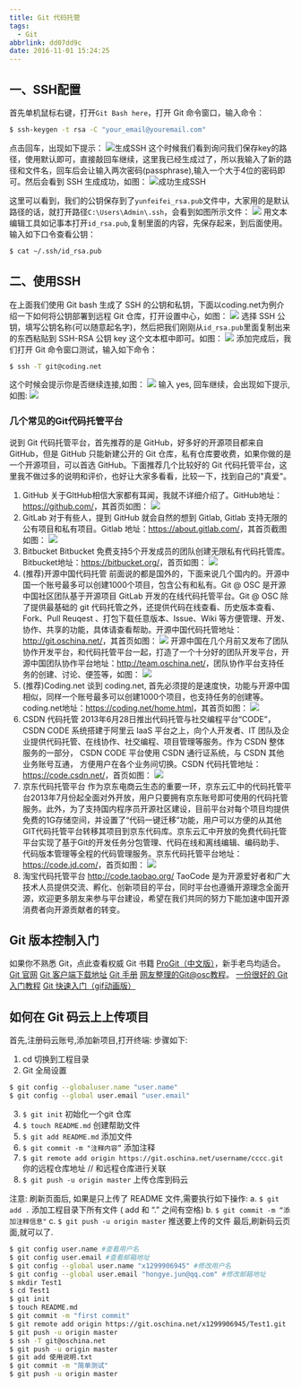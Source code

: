```yaml
---
title: Git 代码托管
tags:
  - Git
abbrlink: dd07dd9c
date: 2016-11-01 15:24:25
---
```


## 一、SSH配置
首先单机鼠标右键，打开`Git Bash here`，打开 Git 命令窗口，输入命令：
```bash
$ ssh-keygen -t rsa -C "your_email@youremail.com"
```
点击回车，出现如下提示：
![生成SSH](http://static.open-open.com/lib/uploadImg/20150108/20150108160808_123.png)
这个时候我们看到询问我们保存key的路径，使用默认即可，直接敲回车继续，这里我已经生成过了，所以我输入了新的路径和文件名，回车后会让输入两次密码(passphrase),输入一个大于4位的密码即可。然后会看到 SSH 生成成功，如图：
![成功生成SSH](http://static.open-open.com/lib/uploadImg/20150108/20150108160808_16.png)

<!-- more -->

这里可以看到，我们的公钥保存到了`yunfeifei_rsa.pub`文件中，大家用的是默认路径的话，就打开路径`C:\Users\Admin\.ssh`，会看到如图所示文件：
![](http://static.open-open.com/lib/uploadImg/20150108/20150108160808_325.png)
用文本编辑工具如记事本打开`id_rsa.pub`,复制里面的内容，先保存起来，到后面使用。
输入如下口令查看公钥：
```bash
$ cat ~/.ssh/id_rsa.pub
```
## 二、使用SSH
在上面我们使用 Git bash 生成了 SSH 的公钥和私钥，下面以coding.net为例介绍一下如何将公钥部署到远程 Git 仓库，打开设置中心，如图：
![](http://static.open-open.com/lib/uploadImg/20150108/20150108160809_561.png)
选择 SSH 公钥，填写公钥名称(可以随意起名字)，然后把我们刚刚从`id_rsa.pub`里面复制出来的东西粘贴到 SSH-RSA 公钥 key 这个文本框中即可。如图：
![](http://static.open-open.com/lib/uploadImg/20150108/20150108160809_107.png)
添加完成后，我们打开 Git 命令窗口测试，输入如下命令：
```bash
$ ssh -T git@coding.net
```
这个时候会提示你是否继续连接,如图：
![](http://static.open-open.com/lib/uploadImg/20150108/20150108160809_544.png)
输入 yes, 回车继续，会出现如下提示,如图:
![](http://static.open-open.com/lib/uploadImg/20150108/20150108160810_199.png)

### 几个常见的Git代码托管平台
说到 Git 代码托管平台，首先推荐的是 GitHub，好多好的开源项目都来自 GitHub，但是 GitHub 只能新建公开的 Git 仓库，私有仓库要收费，如果你做的是一个开源项目，可以首选 GitHub。下面推荐几个比较好的 Git 代码托管平台，这里我不做过多的说明和评价，也好让大家多看看，比较一下，找到自己的"真爱"。
1. GitHub
  关于GItHub相信大家都有耳闻，我就不详细介绍了。GitHub地址：<https://github.com/>，其首页如图：
  ![](http://static.open-open.com/lib/uploadImg/20150108/20150108160808_916.png)
2. GitLab
  对于有些人，提到 GitHub 就会自然的想到 Gitlab, Gitlab 支持无限的公有项目和私有项目。Gitlab 地址：<https://about.gitlab.com/>，其首页截图如图：
  ![](http://static.open-open.com/lib/uploadImg/20150108/20150108160808_277.png)
3. Bitbucket
  Bitbucket 免费支持5个开发成员的团队创建无限私有代码托管库。Bitbucket地址：<https://bitbucket.org/>，首页如图：
![](http://static.open-open.com/lib/uploadImg/20150108/20150108160808_866.png)
4. (推荐)开源中国代码托管
  前面说的都是国外的，下面来说几个国内的。开源中国一个账号最多可以创建1000个项目，包含公有和私有。Git @ OSC 是开源中国社区团队基于开源项目 GitLab 开发的在线代码托管平台。Git @ OSC 除了提供最基础的 git 代码托管之外，还提供代码在线查看、历史版本查看、Fork、Pull Reuqest 、打包下载任意版本、Issue、Wiki 等方便管理、开发、协作、共享的功能，具体请查看帮助。开源中国代码托管地址：<http://git.oschina.net/>，其首页如图：
![](http://static.open-open.com/lib/uploadImg/20150108/20150108160808_540.png)
  开源中国在几个月前又发布了团队协作开发平台，和代码托管平台一起，打造了一个十分好的团队开发平台，开源中国团队协作平台地址：<http://team.oschina.net/>，团队协作平台支持任务的创建、讨论、便签等，如图：
![](http://static.open-open.com/lib/uploadImg/20150108/20150108160808_985.png)
5. (推荐)Coding.net
  谈到 coding.net, 首先必须提的是速度快，功能与开源中国相似，同样一个账号最多可以创建1000个项目，也支持任务的创建等。coding.net地址：<https://coding.net/home.html>，其首页如图：
![](http://static.open-open.com/lib/uploadImg/20150108/20150108160808_51.png)
6. CSDN 代码托管
  2013年6月28日推出代码托管与社交编程平台“CODE”，CSDN CODE 系统搭建于阿里云 IaaS 平台之上，向个人开发者、IT 团队及企业提供代码托管、在线协作、社交编程、项目管理等服务。作为 CSDN 整体服务的一部分， CSDN CODE 平台使用 CSDN 通行证系统，与 CSDN 其他业务账号互通， 方便用户在各个业务间切换。CSDN 代码托管地址：<https://code.csdn.net/>，首页如图：
![](http://static.open-open.com/lib/uploadImg/20150108/20150108160809_562.png)
7. 京东代码托管平台
  作为京东电商云生态的重要一环，京东云汇中的代码托管平台2013年7月份起全面对外开放，用户只要拥有京东账号即可使用的代码托管服务。此外，为了支持国内程序员开源社区建设，目前平台对每个项目均提供免费的1G存储空间，并设置了“代码一键迁移”功能，用户可以方便的从其他GIT代码托管平台转移其项目到京东代码库。京东云汇中开放的免费代码托管平台实现了基于Git的开发任务分包管理、代码在线和离线编辑、编码助手、代码版本管理等全程的代码管理服务。京东代码托管平台地址：<https://code.jd.com/>，首页如图：
![](http://static.open-open.com/lib/uploadImg/20150108/20150108160809_941.png)
8. 淘宝代码托管平台 <http://code.taobao.org/>
  TaoCode 是为开源爱好者和广大技术人员提供交流、孵化、创新项目的平台，同时平台也遵循开源理念全面开源，欢迎更多朋友来参与平台建设，希望在我们共同的努力下能加速中国开源消费者向开源贡献者的转变。

## Git 版本控制入门
如果你不熟悉 Git，点此查看权威 Git 书籍 [ProGit（中文版）](http://git.oschina.net/progit)，新手老鸟均适合。
[Git 官网](http://git-scm.com)
[Git 客户端下载地址](http://dl.oschina.net/search?key=git&type=soft&root=&sub=&only_title=true&p=1)
[Git 手册](http://git-scm.com/docs)
[网友整理的Git@osc教程](http://git.oschina.net/oschina/git-osc/wikis/%E5%B8%AE%E5%8A%A9#继续阅读)。
[一份很好的 Git 入门教程](http://www.liaoxuefeng.com/wiki/0013739516305929606dd18361248578c67b8067c8c017b000/001373962845513aefd77a99f4145f0a2c7a7ca057e7570000)
[Git 快速入门（gif动画版）](http://git.oschina.net/wzw/git-quick-start)

## 如何在 Git 码云上上传项目
首先,注册码云账号,添加新项目,打开终端:
步骤如下:
1. cd 切换到工程目录
2. Git 全局设置
```bash
$ git config --globaluser.name "user.name"
$ git config --global user.email "user.email"
```
3. `$ git init`  初始化一个git 仓库
4. `$ touch README.md` 创建帮助文件
5. `$ git add README.md` 添加文件
6. `$ git commit -m "注释内容”`  添加注释
7. `$ git remote add origin https://git.oschina.net/username/cccc.git` 你的远程仓库地址 // 和远程仓库进行关联
8. `$ git push -u origin master` 上传仓库到码云

注意: 刷新页面后, 如果是只上传了 README 文件,需要执行如下操作:
a.  `$ git add .`  添加工程目录下所有文件 ( add 和 “.” 之间有空格)
b.  `$ git commit -m “添加注释信息"`
c.  `$ git push -u origin master` 推送要上传的文件
最后,刷新码云页面,就可以了.
```bash
$ git config user.name #查看用户名
$ git config user.email #查看邮箱地址
$ git config --global user.name "x1299906945" #修改用户名
$ git config --global user.email "hongye.jun@qq.com" #修改邮箱地址
$ mkdir Test1
$ cd Test1
$ git init
$ touch README.md
$ git commit -m "first commit"
$ git remote add origin https://git.oschina.net/x1299906945/Test1.git
$ git push -u origin master
$ ssh -T git@oschina.net
$ git push -u origin master
$ git add 使用说明.txt
$ git commit -m "简单测试"
$ git push -u origin master
```
